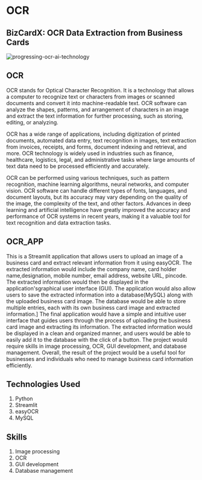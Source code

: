 # OCR

## BizCardX: OCR Data Extraction from Business Cards
![progressing-ocr-ai-technology](https://user-images.githubusercontent.com/102207260/233027591-bb7dd6eb-bede-4038-909f-37330979a4f6.jpg)

## OCR

OCR stands for Optical Character Recognition. It is a technology that allows a computer to recognize text or characters from images or scanned documents and convert it into machine-readable text. OCR software can analyze the shapes, patterns, and arrangement of characters in an image and extract the text information for further processing, such as storing, editing, or analyzing.

OCR has a wide range of applications, including digitization of printed documents, automated data entry, text recognition in images, text extraction from invoices, receipts, and forms, document indexing and retrieval, and more. OCR technology is widely used in industries such as finance, healthcare, logistics, legal, and administrative tasks where large amounts of text data need to be processed efficiently and accurately.

OCR can be performed using various techniques, such as pattern recognition, machine learning algorithms, neural networks, and computer vision. OCR software can handle different types of fonts, languages, and document layouts, but its accuracy may vary depending on the quality of the image, the complexity of the text, and other factors. Advances in deep learning and artificial intelligence have greatly improved the accuracy and performance of OCR systems in recent years, making it a valuable tool for text recognition and data extraction tasks.

## OCR_APP

This is a Streamlit application that allows users to upload an image of a business card and extract relevant information from it using easyOCR.
The extracted information would include the company name, card holder name,designation, mobile number, email address, website URL, pincode. The extracted information would then be displayed in the application'sgraphical user interface (GUI).
The application would also allow users to save the extracted information into a database(MySQL) along with the uploaded business card image. The database would be able to store multiple entries, each with its own business card image and extracted information.]
The final application would have a simple and intuitive user interface that guides users through the process of uploading the business card image and extracting its information. The extracted information would be displayed in a clean and organized manner, and users would be able to easily add it to the database with the click of a button.
The project would require skills in image processing, OCR, GUI development, and database management.
Overall, the result of the project would be a useful tool for businesses and individuals who need to manage business card information efficiently.

## Technologies Used
1. Python
2. Streamlit
3. easyOCR
4. MySQL

## Skills
1. Image processing
2. OCR
3. GUI development
4. Database management
